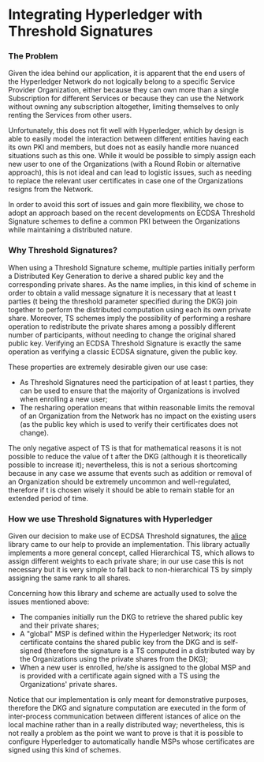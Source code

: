 # Integrating Hyperledger with Threshold Signatures

### The Problem

Given the idea behind our application, it is apparent that the end users of the Hyperledger Network do not logically belong to a specific Service Provider Organization, either because they can own more than a single Subscription for different Services or because they can use the Network without owning any subscription altogether, limiting themselves to only renting the Services from other users.

Unfortunately, this does not fit well with Hyperledger, which by design is able to easily model the interaction between different entities having each its own PKI and members, but does not as easily handle more nuanced situations such as this one. While it would be possible to simply assign each new user to one of the Organizations (with a Round Robin or alternative approach), this is not ideal and can lead to logistic issues, such as needing to replace the relevant user certificates in case one of the Organizations resigns from the Network. 

In order to avoid this sort of issues and gain more flexibility, we chose to adopt an approach based on the recent developments on ECDSA Threshold Signature schemes to define a common PKI between the Organizations while maintaining a distributed nature.

### Why Threshold Signatures?

When using a Threshold Signature scheme, multiple parties initially perform a Distributed Key Generation to derive a shared public key and the corresponding private shares. As the name implies, in this kind of scheme in order to obtain a valid message signature it is necessary that at least t parties (t being the threshold parameter specified during the DKG) join together to perform the distributed computation using each its own private share. Moreover, TS schemes imply the possibility of performing a reshare operation to redistribute the private shares among a possibly different number of participants, without needing to change the original shared public key. Verifying an ECDSA Threshold Signature is exactly the same operation as verifying a classic ECDSA signature, given the public key.

These properties are extremely desirable given our use case: 
- As Threshold Signatures need the participation of at least t parties, they can be used to ensure that the majority of Organizations is involved when enrolling a new user;
- The resharing operation means that within reasonable limits the removal of an Organization from the Network has no impact on the existing users (as the public key which is used to verify their certificates does not change).

The only negative aspect of TS is that for mathematical reasons it is not possible to reduce the value of t after the DKG (although it is theoretically possible to increase it); nevertheless, this is not a serious shortcoming because in any case we assume that events such as addition or removal of an Organization should be extremely uncommon and well-regulated, therefore if t is chosen wisely it should be able to remain stable for an extended period of time.

### How we use Threshold Signatures with Hyperledger

Given our decision to make use of ECDSA Threshold signatures, the [alice](https://github.com/getamis/alice) library came to our help to provide an implementation. This library actually implements a more general concept, called Hierarchical TS, which allows to assign different weights to each private share; in our use case this is not necessary but it is very simple to fall back to non-hierarchical TS by simply assigning the same rank to all shares.

Concerning how this library and scheme are actually used to solve the issues mentioned above:
- The companies initially run the DKG to retrieve the shared public key and their private shares;
- A "global" MSP is defined within the Hyperledger Network; its root certificate contains the shared public key from the DKG and is self-signed (therefore the signature is a TS computed in a distributed way by the Organizations using the private shares from the DKG);
- When a new user is enrolled, he/she is assigned to the global MSP and is provided with a certificate again signed with a TS using the Organizations' private shares.

Notice that our implementation is only meant for demonstrative purposes, therefore the DKG and signature computation are executed in the form of inter-process communication between different istances of alice on the local machine rather than in a really distributed way; nevertheless, this is not really a problem as the point we want to prove is that it is possible to configure Hyperledger to automatically handle MSPs whose certificates are signed using this kind of schemes.
